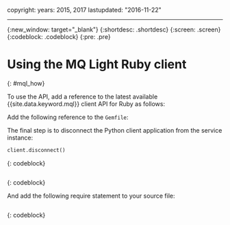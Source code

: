copyright:
  years: 2015, 2017
lastupdated: "2016-11-22"

---

{:new_window: target="_blank"}
{:shortdesc: .shortdesc}
{:screen: .screen}
{:codeblock: .codeblock}
{:pre: .pre}

# Using the MQ Light Ruby client
{: #mql_how}


To use the API, add a reference to the latest available {{site.data.keyword.mql}} client API for Ruby as follows:

Add the following reference to the ```Gemfile```:

The final step is to disconnect the Python client application from the service instance:

```python
client.disconnect()
```
{: codeblock}

```gem 'mqlight', '~> 1.0'
```
{: codeblock}

And add the following require statement to your source
file:

```require ‘mqlight’
```
{: codeblock}

<!-- Comment from Andrew
Instructions for getting started, with links for more info
Simple send source and receive source in-line

-->


